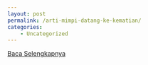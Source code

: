 ```yaml
---
layout: post
permalink: /arti-mimpi-datang-ke-kematian/
categories:
    - Uncategorized
---
```


[Baca Selengkapnya](/07)